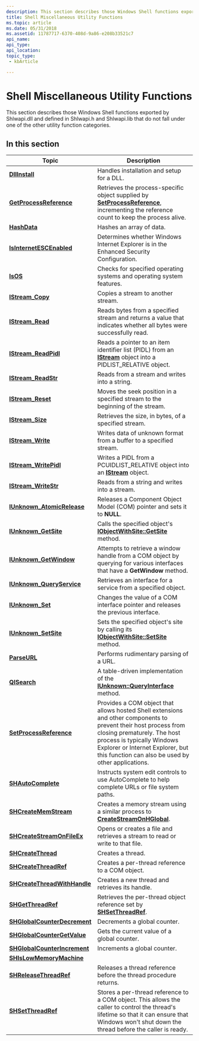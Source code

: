 ```yaml
---
description: This section describes those Windows Shell functions exported by Shlwapi.dll and defined in Shlwapi.h and Shlwapi.lib that do not fall under one of the other utility function categories.
title: Shell Miscellaneous Utility Functions
ms.topic: article
ms.date: 05/31/2018
ms.assetid: 11787717-6370-408d-9a86-e208b33521c7
api_name: 
api_type: 
api_location: 
topic_type: 
 - kbArticle

---
```


# Shell Miscellaneous Utility Functions

This section describes those Windows Shell functions exported by Shlwapi.dll and defined in Shlwapi.h and Shlwapi.lib that do not fall under one of the other utility function categories.

## In this section



| Topic                                                                   | Description                                                                                                                                                                                                                                                                      |
|-------------------------------------------------------------------------|----------------------------------------------------------------------------------------------------------------------------------------------------------------------------------------------------------------------------------------------------------------------------------|
| [**DllInstall**](/windows/desktop/api/Shlwapi/nf-shlwapi-dllinstall)<br/>                             | Handles installation and setup for a DLL.<br/>                                                                                                                                                                                                                             |
| [**GetProcessReference**](/windows/desktop/api/Shlwapi/nf-shlwapi-getprocessreference)<br/>           | Retrieves the process-specific object supplied by [**SetProcessReference**](/windows/desktop/api/Shlwapi/nf-shlwapi-setprocessreference), incrementing the reference count to keep the process alive.<br/>                                                                                                     |
| [**HashData**](/windows/desktop/api/Shlwapi/nf-shlwapi-hashdata)<br/>                                 | Hashes an array of data.<br/>                                                                                                                                                                                                                                              |
| [**IsInternetESCEnabled**](/windows/desktop/api/Shlwapi/nf-shlwapi-isinternetescenabled)<br/>         | Determines whether Windows Internet Explorer is in the Enhanced Security Configuration.<br/>                                                                                                                                                                               |
| [**IsOS**](/windows/desktop/api/Shlwapi/nf-shlwapi-isos)<br/>                                         | Checks for specified operating systems and operating system features.<br/>                                                                                                                                                                                                 |
| [**IStream\_Copy**](/windows/desktop/api/Shlwapi/nf-shlwapi-istream_copy)<br/>                        | Copies a stream to another stream.<br/>                                                                                                                                                                                                                                    |
| [**IStream\_Read**](/windows/desktop/api/Shlwapi/nf-shlwapi-istream_read)<br/>                        | Reads bytes from a specified stream and returns a value that indicates whether all bytes were successfully read.<br/>                                                                                                                                                      |
| [**IStream\_ReadPidl**](/windows/desktop/api/Shlwapi/nf-shlwapi-istream_readpidl)<br/>                | Reads a pointer to an item identifier list (PIDL) from an [**IStream**](/windows/win32/api/objidl/nn-objidl-istream) object into a PIDLIST\_RELATIVE object.<br/>                                                                                                                                          |
| [**IStream\_ReadStr**](/windows/desktop/api/Shlwapi/nf-shlwapi-istream_readstr)<br/>                  | Reads from a stream and writes into a string.<br/>                                                                                                                                                                                                                         |
| [**IStream\_Reset**](/windows/desktop/api/Shlwapi/nf-shlwapi-istream_reset)<br/>                      | Moves the seek position in a specified stream to the beginning of the stream.<br/>                                                                                                                                                                                         |
| [**IStream\_Size**](/windows/desktop/api/Shlwapi/nf-shlwapi-istream_size)<br/>                        | Retrieves the size, in bytes, of a specified stream.<br/>                                                                                                                                                                                                                  |
| [**IStream\_Write**](/windows/desktop/api/Shlwapi/nf-shlwapi-istream_write)<br/>                      | Writes data of unknown format from a buffer to a specified stream.<br/>                                                                                                                                                                                                    |
| [**IStream\_WritePidl**](/windows/desktop/api/Shlwapi/nf-shlwapi-istream_writepidl)<br/>              | Writes a PIDL from a PCUIDLIST\_RELATIVE object into an [**IStream**](/windows/win32/api/objidl/nn-objidl-istream) object.<br/>                                                                                                                                                                            |
| [**IStream\_WriteStr**](/windows/desktop/api/Shlwapi/nf-shlwapi-istream_writestr)<br/>                | Reads from a string and writes into a stream.<br/>                                                                                                                                                                                                                         |
| [**IUnknown\_AtomicRelease**](/windows/desktop/api/Shlwapi/nf-shlwapi-iunknown_atomicrelease)<br/>    | Releases a Component Object Model (COM) pointer and sets it to **NULL**.<br/>                                                                                                                                                                                              |
| [**IUnknown\_GetSite**](/windows/desktop/api/Shlwapi/nf-shlwapi-iunknown_getsite)<br/>                | Calls the specified object's [**IObjectWithSite::GetSite**](/windows/win32/api/ocidl/nf-ocidl-iobjectwithsite-getsite) method.<br/>                                                                                                                                                                      |
| [**IUnknown\_GetWindow**](/windows/desktop/api/Shlwapi/nf-shlwapi-iunknown_getwindow)<br/>            | Attempts to retrieve a window handle from a COM object by querying for various interfaces that have a **GetWindow** method.<br/>                                                                                                                                           |
| [**IUnknown\_QueryService**](/windows/desktop/api/Shlwapi/nf-shlwapi-iunknown_queryservice)<br/>      | Retrieves an interface for a service from a specified object.<br/>                                                                                                                                                                                                         |
| [**IUnknown\_Set**](/windows/desktop/api/Shlwapi/nf-shlwapi-iunknown_set)<br/>                        | Changes the value of a COM interface pointer and releases the previous interface.<br/>                                                                                                                                                                                     |
| [**IUnknown\_SetSite**](/windows/desktop/api/Shlwapi/nf-shlwapi-iunknown_setsite)<br/>                | Sets the specified object's site by calling its [**IObjectWithSite::SetSite**](/windows/win32/api/ocidl/nf-ocidl-iobjectwithsite-setsite) method.<br/>                                                                                                                                                   |
| [**ParseURL**](/windows/desktop/api/Shlwapi/nf-shlwapi-parseurla)<br/>                                 | Performs rudimentary parsing of a URL.<br/>                                                                                                                                                                                                                                |
| [**QISearch**](/windows/desktop/api/Shlwapi/nf-shlwapi-qisearch)<br/>                                 | A table-driven implementation of the [**IUnknown::QueryInterface**](/windows/win32/api/unknwn/nf-unknwn-iunknown-queryinterface(q)) method.<br/>                                                                                                                                                              |
| [**SetProcessReference**](/windows/desktop/api/Shlwapi/nf-shlwapi-setprocessreference)<br/>           | Provides a COM object that allows hosted Shell extensions and other components to prevent their host process from closing prematurely. The host process is typically Windows Explorer or Internet Explorer, but this function can also be used by other applications.<br/> |
| [**SHAutoComplete**](/windows/win32/api/shlwapi/nf-shlwapi-shautocomplete)<br/>                   | Instructs system edit controls to use AutoComplete to help complete URLs or file system paths.<br/>                                                                                                                                                                        |
| [**SHCreateMemStream**](/windows/desktop/api/Shlwapi/nf-shlwapi-shcreatememstream)<br/>               | Creates a memory stream using a similar process to [**CreateStreamOnHGlobal**](/windows/win32/api/combaseapi/nf-combaseapi-createstreamonhglobal).<br/>                                                                                                                                                            |
| [**SHCreateStreamOnFileEx**](/windows/desktop/api/Shlwapi/nf-shlwapi-shcreatestreamonfileex)<br/>     | Opens or creates a file and retrieves a stream to read or write to that file.<br/>                                                                                                                                                                                         |
| [**SHCreateThread**](/windows/desktop/api/Shlwapi/nf-shlwapi-shcreatethread)<br/>                     | Creates a thread.<br/>                                                                                                                                                                                                                                                     |
| [**SHCreateThreadRef**](/windows/desktop/api/Shlwapi/nf-shlwapi-shcreatethreadref)<br/>               | Creates a per-thread reference to a COM object.<br/>                                                                                                                                                                                                                       |
| [**SHCreateThreadWithHandle**](/windows/desktop/api/Shlwapi/nf-shlwapi-shcreatethreadwithhandle)<br/> | Creates a new thread and retrieves its handle.<br/>                                                                                                                                                                                                                        |
| [**SHGetThreadRef**](/windows/desktop/api/Shlwapi/nf-shlwapi-shgetthreadref)<br/>                     | Retrieves the per-thread object reference set by [**SHSetThreadRef**](/windows/desktop/api/Shlwapi/nf-shlwapi-shsetthreadref).<br/>                                                                                                                                                                            |
| [**SHGlobalCounterDecrement**](/windows/desktop/api/Shlwapi/nf-shlwapi-shglobalcounterdecrement)<br/> | Decrements a global counter.<br/>                                                                                                                                                                                                                                          |
| [**SHGlobalCounterGetValue**](/windows/desktop/api/Shlwapi/nf-shlwapi-shglobalcountergetvalue)<br/>   | Gets the current value of a global counter.<br/>                                                                                                                                                                                                                           |
| [**SHGlobalCounterIncrement**](/windows/desktop/api/Shlwapi/nf-shlwapi-shglobalcounterincrement)<br/> | Increments a global counter.<br/>                                                                                                                                                                                                                                          |
| [**SHIsLowMemoryMachine**](/windows/desktop/api/shlwapi/nf-shlwapi-shislowmemorymachine)<br/>         |                                                                                                                                                                                                                                                                                  |
| [**SHReleaseThreadRef**](/windows/desktop/api/Shlwapi/nf-shlwapi-shreleasethreadref)<br/>             | Releases a thread reference before the thread procedure returns.<br/>                                                                                                                                                                                                      |
| [**SHSetThreadRef**](/windows/desktop/api/Shlwapi/nf-shlwapi-shsetthreadref)<br/>                     | Stores a per-thread reference to a COM object. This allows the caller to control the thread's lifetime so that it can ensure that Windows won't shut down the thread before the caller is ready.<br/>                                                                      |



 

 

 
